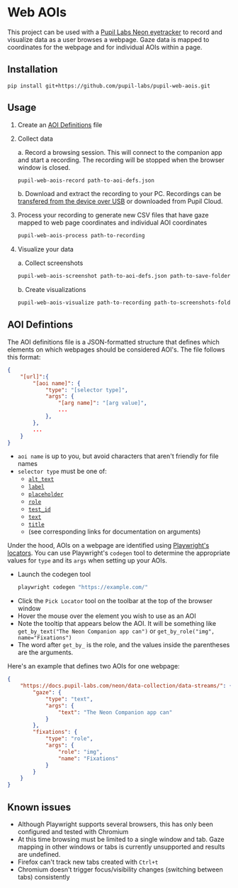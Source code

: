 # Web AOIs
This project can be used with a [Pupil Labs Neon eyetracker](https://pupil-labs.com/products/neon) to record and visualize data as a user browses a webpage. Gaze data is mapped to coordinates for the webpage and for individual AOIs within a page.

## Installation
```
pip install git+https://github.com/pupil-labs/pupil-web-aois.git
```
## Usage
1. Create an [AOI Definitions](#aoi-defintions) file

2. Collect data

    a. Record a browsing session. This will connect to the companion app and start a recording. The recording will be stopped when the browser window is closed.
    ```bash
    pupil-web-aois-record path-to-aoi-defs.json
    ```

    b. Download and extract the recording to your PC. Recordings can be [transfered from the device over USB](https://docs.pupil-labs.com/neon/data-collection/transfer-recordings-via-usb/#transfer-recordings-via-usb) or downloaded from Pupil Cloud.

3. Process your recording to generate new CSV files that have gaze mapped to web page coordinates and individual AOI coordinates
    ```bash
    pupil-web-aois-process path-to-recording
    ```

4. Visualize your data

    a. Collect screenshots
    ```bash
    pupil-web-aois-screenshot path-to-aoi-defs.json path-to-save-folder
    ```

    b. Create visualizations
    ```bash
    pupil-web-aois-visualize path-to-recording path-to-screenshots-folder
    ```


## AOI Defintions
The AOI definitions file is a JSON-formatted structure that defines which elements on which webpages should be considered AOI's. The file follows this format:
```json
{
    "[url]":{
        "[aoi name]": {
            "type": "[selector type]",
            "args": {
                "[arg name]": "[arg value]",
                ...
            },
        },
        ...
    }
}
```

* `aoi name` is up to you, but avoid characters that aren't friendly for file names
* `selector type` must be one of:
    * [`alt_text`](https://playwright.dev/python/docs/api/class-page#page-get-by-alt-text)
    * [`label`](https://playwright.dev/python/docs/api/class-page#page-get-by-label)
    * [`placeholder`](https://playwright.dev/python/docs/api/class-page#page-get-by-placeholder)
    * [`role`](https://playwright.dev/python/docs/api/class-page#page-get-by-role)
    * [`test_id`](https://playwright.dev/python/docs/api/class-page#page-get-by-test-id)
    * [`text`](https://playwright.dev/python/docs/api/class-page#page-get-by-text)
    * [`title`](https://playwright.dev/python/docs/api/class-page#page-get-by-title)
    * (see corresponding links for documentation on arguments)

Under the hood, AOIs on a webpage are identified using [Playwright's locators](https://playwright.dev/python/docs/locators). You can use Playwright's `codegen` tool to determine the appropriate values for `type` and its `args` when setting up your AOIs.
* Launch the codegen tool
    ```bash
    playwright codegen "https://example.com/"
    ```
* Click the `Pick Locator` tool on the toolbar at the top of the browser window
* Hover the mouse over the element you wish to use as an AOI
* Note the tooltip that appears below the AOI. It will be something like `get_by_text("The Neon Companion app can")` or `get_by_role("img", name="Fixations")`
* The word after `get_by_` is the role, and the values inside the parentheses are the arguments.

Here's an example that defines two AOIs for one webpage:
```json
{
    "https://docs.pupil-labs.com/neon/data-collection/data-streams/": {
        "gaze": {
            "type": "text",
            "args": {
                "text": "The Neon Companion app can"
            }
        },
        "fixations": {
            "type": "role",
            "args": {
                "role": "img",
                "name": "Fixations"
            }
        }
    }
}
```

## Known issues
* Although Playwright supports several browsers, this has only been configured and tested with Chromium
* At this time browsing must be limited to a single window and tab. Gaze mapping in other windows or tabs is currently unsupported and results are undefined.
* Firefox can't track new tabs created with `Ctrl+t`
* Chromium doesn't trigger focus/visibility changes (switching between tabs) consistently
